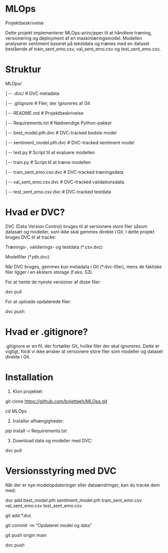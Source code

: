 # MLOps

Projektbeskrivelse

Dette projekt implementerer MLOps-principper til at håndtere træning, versionering og deployment af en maskinlæringsmodel. Modellen analyserer sentiment baseret på tekstdata og trænes med en dataset bestående af train_sent_emo.csv, val_sent_emo.csv og test_sent_emo.csv.

# Struktur
MLOps/

│-- .dvc/                  # DVC metadata

│-- .gitignore             # Filer, der ignoreres af Git

│-- README.md              # Projektbeskrivelse

│-- Requirements.txt       # Nødvendige Python-pakker

│-- best_model.pth.dvc     # DVC-tracked bedste model

│-- sentiment_model.pth.dvc # DVC-tracked sentiment model

│-- test.py                # Script til at evaluere modellen

│-- train.py               # Script til at træne modellen

│-- train_sent_emo.csv.dvc # DVC-tracked træningsdata

│-- val_sent_emo.csv.dvc   # DVC-tracked validationsdata

│-- test_sent_emo.csv.dvc  # DVC-tracked testdata

# Hvad er DVC?
DVC (Data Version Control) bruges til at versionere store filer såsom datasæt og modeller, som ikke skal gemmes direkte i Git. I dette projekt bruges DVC til at tracke:

Trænings-, validerings- og testdata (*.csv.dvc)

Modelfiler (*.pth.dvc)

Når DVC bruges, gemmes kun metadata i Git (*.dvc-filer), mens de faktiske filer ligger i en ekstern storage (f.eks. S3).

For at hente de nyeste versioner af disse filer:

dvc pull

For at uploade opdaterede filer:

dvc push

# Hvad er .gitignore?
.gitignore er en fil, der fortæller Git, hvilke filer der skal ignoreres. Dette er vigtigt, fordi vi ikke ønsker at versionere store filer som modeller og dataset direkte i Git.



# Installation
1. Klon projektet:
   
git clone https://github.com/boletteeh/MLOps.git

cd MLOps

2. Installer afhængigheder:
   
pip install -r Requirements.txt

3. Download data og modeller med DVC:
   
dvc pull

# Versionsstyring med DVC
Når der er nye modelopdateringer eller dataændringer, kan du tracke dem med:

dvc add best_model.pth sentiment_model.pth train_sent_emo.csv val_sent_emo.csv test_sent_emo.csv

git add *.dvc

git commit -m "Opdateret model og data"

git push origin main

dvc push
